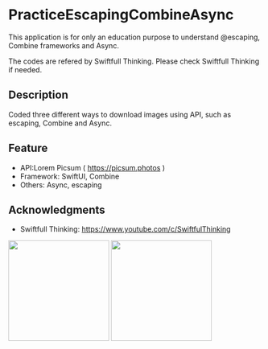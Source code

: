 # PracticeEscapingCombineAsync
This application is for only an education purpose to understand @escaping, Combine frameworks and Async.

The codes are refered by Swiftfull Thinking. Please check Swiftfull Thinking if needed.

## Description
Coded three different ways to download images using API, such as escaping, Combine and Async.


## Feature
* API:Lorem Picsum ( https://picsum.photos )
* Framework: SwiftUI, Combine
* Others: Async, escaping


## Acknowledgments
* Swiftfull Thinking:
https://www.youtube.com/c/SwiftfulThinking




<img src="https://user-images.githubusercontent.com/65770008/181450671-fc1eaaf7-0d74-4763-9010-252e6b43e8a2.png" width="200">
<img src="https://user-images.githubusercontent.com/65770008/181453227-dcdf839a-54ac-406e-8970-da7eb19cad17.png" width="200">

